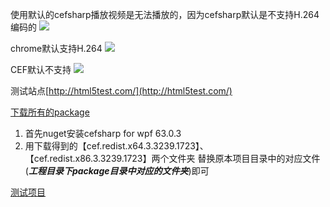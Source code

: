 使用默认的cefsharp播放视频是无法播放的，因为cefsharp默认是不支持H.264编码的
![](https://img2018.cnblogs.com/blog/944369/202001/944369-20200117142901840-531157836.png)

chrome默认支持H.264
![](https://img2018.cnblogs.com/blog/944369/202001/944369-20200117144655905-204189656.png)

CEF默认不支持
![](https://img2018.cnblogs.com/blog/944369/202001/944369-20200117144925447-1532328516.png)

测试站点[http://html5test.com/](http://html5test.com/)

[下载所有的package](https://github.com/leoparddne/CEFSharp.wpf.H.264.git)


1. 首先nuget安装cefsharp for wpf 63.0.3
2. 用下载得到的【cef.redist.x64.3.3239.1723】、【cef.redist.x86.3.3239.1723】两个文件夹
替换原本项目目录中的对应文件(***工程目录下package目录中对应的文件夹***)即可

[测试项目](https://files.cnblogs.com/files/ives/cefH264.zip)
